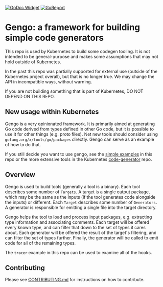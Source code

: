 [![GoDoc Widget]][GoDoc] [![GoReport]][GoReportStatus]

[GoDoc]: https://godoc.org/k8s.io/gengo
[GoDoc Widget]: https://godoc.org/k8s.io/gengo?status.svg
[GoReport]: https://goreportcard.com/badge/github.com/kubernetes/gengo
[GoReportStatus]: https://goreportcard.com/report/github.com/kubernetes/gengo

# Gengo: a framework for building simple code generators

This repo is used by Kubernetes to build some codegen tooling. It is not
intended to be general-purpose and makes some assumptions that may not hold
outside of Kubernetes.

In the past this repo was partially supported for external use (outside of the
Kubernetes project overall), but that is no longer true. We may change the API
in incompatible ways, without warning.

If you are not building something that is part of Kubernetes, DO NOT DEPEND ON
THIS REPO.

## New usage within Kubernetes

Gengo is a very opinionated framework. It is primarily aimed at generating Go
code derived from types defined in other Go code, but it is possible to use it
for other things (e.g. proto files). Net new tools should consider using
`golang.org/x/tools/go/packages` directly. Gengo can serve as an example of
how to do that.

If you still decide you want to use gengo, see the
[simple examples](./examples) in this repo or the more extensive tools in the
Kubernetes [code-generator](https://github.com/kubernetes/code-generator/)
repo.

## Overview

Gengo is used to build tools (generally a tool is a binary). Each tool
describes some number of `Targets`. A target is a single output package, which
may be the same as the inputs (if the tool generates code alongside the inputs)
or different. Each `Target` describes some number of `Generators`. A
generator is responsible for emitting a single file into the target directory.

Gengo helps the tool to load and process input packages, e.g. extracting type
information and associating comments. Each target will be offered every known
type, and can filter that down to the set of types it cares about. Each
generator will be offered the result of the target's filtering, and can filter
the set of types further. Finally, the generator will be called to emit code
for all of the remaining types.

The `tracer` example in this repo can be used to examine all of the hooks.

## Contributing

Please see [CONTRIBUTING.md](../CONTRIBUTING.md) for instructions on how to contribute.
